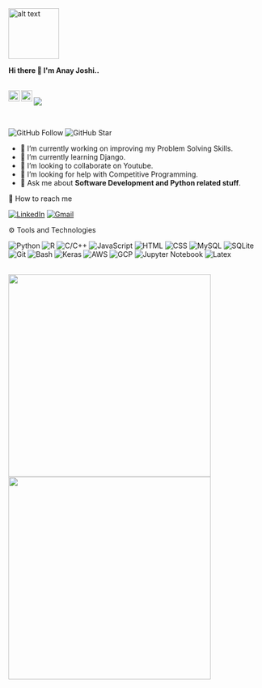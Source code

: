 <img src="https://github.com/rahul799/rahul799/blob/master/Hi.gif" alt="alt text" width="100" height="100" />

**Hi there 👋 I'm Anay Joshi..**

<br/>
<a href="https://twitter.com/CodersLife_">
  <img align="left" alt="Anay Joshi | Twitter" width="22px" src="https://cdn.jsdelivr.net/npm/simple-icons@v3/icons/twitter.svg" />
</a>
<a href="https://www.linkedin.com/in/anayanupjoshi">
  <img align="left" alt="Anay's LinkdeIN" width="22px" src="https://cdn.jsdelivr.net/npm/simple-icons@v3/icons/linkedin.svg" />
</a>

![](https://visitor-badge.glitch.me/badge?page_id=anayjoshi1608.anayjoshi1608)

<br />

![GitHub Follow](https://img.shields.io/github/followers/anayjoshi1608.svg?style=social&label=Follow)
![GitHub Star](https://img.shields.io/github/stars/anayjoshi1608?affiliations=OWNER%2CCOLLABORATOR&style=social&label=Star)

- 🔭 I’m currently working on improving my Problem Solving Skills.
- 🌱 I’m currently learning Django.
- 👯 I’m looking to collaborate on Youtube.
- 🤔 I’m looking for help with Competitive Programming.
- 💬 Ask me about **Software Development and Python related stuff**.

📩 How to reach me 

[![LinkedIn](https://img.shields.io/badge/--linkedin?label=LinkedIn&logo=LinkedIn&style=social)](https://www.linkedin.com/in/anayanupjoshi/)
[![Gmail](https://img.shields.io/badge/--linkedin?label=Gmail&logo=gmail&style=social)](mailto:anayjoshi168@gmail.com)


⚙ Tools and Technologies

![Python](https://img.shields.io/badge/-Python-333333?style=flat&logo=python)
![R](https://img.shields.io/badge/-R-333333?style=flat&logo=r)
![C/C++](https://img.shields.io/badge/-C/C++-333333?style=flat&logo=c)
![JavaScript](https://img.shields.io/badge/-JavaScript-333333?style=flat&logo=javascript)
![HTML](https://img.shields.io/badge/-HTML-333333?style=flat&logo=html5)
![CSS](https://img.shields.io/badge/-CSS-333333?style=flat&logo=css3)
![MySQL](https://img.shields.io/badge/-MySQL-333333?style=flat&logo=mysql)
![SQLite](https://img.shields.io/badge/-SQLite-333333?style=flat&logo=sqlite)
![Git](https://img.shields.io/badge/-Git-333333?style=flat&logo=git)
![Bash](https://img.shields.io/badge/-Bash-333333?style=flat&logo=Bash)
![Keras](https://img.shields.io/badge/-Keras-333333?style=flat&logo=keras)
![AWS](https://img.shields.io/badge/-AWS-333333?style=flat&logo=amazon-aws)
![GCP](https://img.shields.io/badge/-GCP-333333?style=flat&logo=Google-gcp)
![Jupyter Notebook](https://img.shields.io/badge/-Jupyter%20Notebook-333333?style=flat&logo=jupyter)
![Latex](https://img.shields.io/badge/-Latex-333333?style=flat&logo=latex)

<!--
<details close>
<summary>:zap: GitHub Statistics</summary>
  <img src="https://github-readme-stats.vercel.app/api?username=anayjoshi1608&show_icons=true&theme=nord" width="400px">
  <img src= "https://github-readme-stats.vercel.app/api/top-langs/?username=anayjoshi1608&layout=compact" width="400px">
</details>  -->


<br/>

 <img src="https://github-readme-stats.vercel.app/api?username=anayjoshi1608&show_icons=true&theme=nord" width="400px">
 <img src= "https://github-readme-stats.vercel.app/api/top-langs/?username=anayjoshi1608&layout=compact" width="400px">

<br/>




